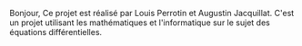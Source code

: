 Bonjour, 
Ce projet est réalisé par Louis Perrotin et Augustin Jacquillat. 
C'est un projet utilisant les mathématiques et l'informatique sur le sujet des équations différentielles. 